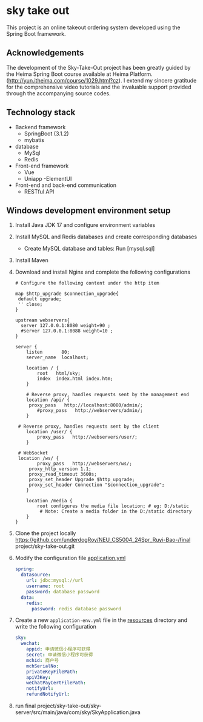 # sky take out

This project is an online takeout ordering system developed using the Spring Boot framework.
## Acknowledgements
The development of the Sky-Take-Out project has been greatly guided by the Heima Spring Boot course available at Heima Platform.(http://yun.itheima.com/course/1029.html?cz). I extend my sincere gratitude for the comprehensive video tutorials and the invaluable support provided through the accompanying source codes.

## Technology stack

- Backend framework
   - SpringBoot (3.1.2)
   - mybatis
- database
   - MySql
   - Redis
- Front-end framework
   - Vue
   - Uniapp
   -ElementUI
- Front-end and back-end communication
   - RESTful API

## Windows development environment setup

1. Install Java JDK 17 and configure environment variables
2. Install MySQL and Redis databases and create corresponding databases

    - Create MySQL database and tables: Run [mysql.sql]

3. Install Maven
4. Download and install Nginx and complete the following configurations

   ```
   # Configure the following content under the http item

   map $http_upgrade $connection_upgrade{
   	default upgrade;
   	'' close;
   }

   upstream webservers{
     server 127.0.0.1:8080 weight=90 ;
     #server 127.0.0.1:8088 weight=10 ;
   }

   server {
       listen       80;
       server_name  localhost;

       location / {
           root   html/sky;
           index  index.html index.htm;
       }

       # Reverse proxy, handles requests sent by the management end
       location /api/ {
   		proxy_pass   http://localhost:8080/admin/;
           #proxy_pass   http://webservers/admin/;
       }

   	# Reverse proxy, handles requests sent by the client
       location /user/ {
           proxy_pass   http://webservers/user/;
       }

   	# WebSocket
   	location /ws/ {
           proxy_pass   http://webservers/ws/;
   		proxy_http_version 1.1;
   		proxy_read_timeout 3600s;
   		proxy_set_header Upgrade $http_upgrade;
   		proxy_set_header Connection "$connection_upgrade";
       }

       location /media {
           root configures the media file location; # eg: D:/static
            # Note: Create a media folder in the D:/static directory
       }
   }
   ```

5. Clone the project locally https://github.com/underdogRoy/NEU_CS5004_24Spr_Ruyi-Bao-/final project/sky-take-out.git
6. Modify the configuration file [application.yml](./sky-server/src/main/resources/application.yml)

   ```yml
   spring:
     datasource:
       url: jdbc:mysql://url
       username: root
       password: database password
     data:
       redis:
         password: redis database password
   ```

7. Create a new `application-env.yml` file in the [resources](./sky-server/src/main/resources/) directory and write the following configuration

   ```yml
   sky:
     wechat:
       appid: 申请微信小程序可获得
       secret: 申请微信小程序可获得
       mchid: 商户号
       mchSerialNo:
       privateKeyFilePath:
       apiV3Key:
       weChatPayCertFilePath:
       notifyUrl:
       refundNotifyUrl:
   ```

8. run final project/sky-take-out/sky-server/src/main/java/com/sky/SkyApplication.java
